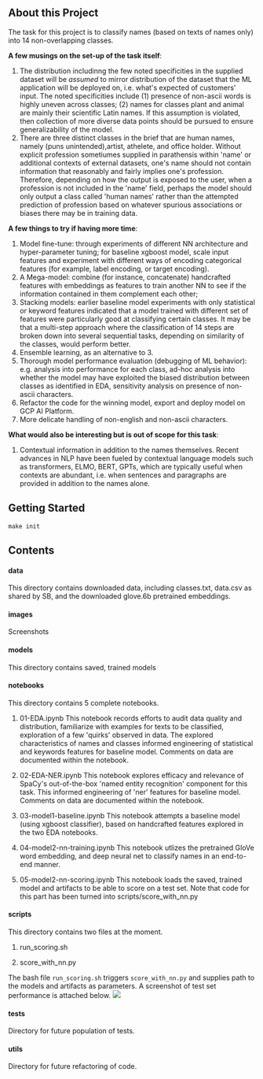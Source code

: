 ## About this Project

The task for this project is to classify names (based on texts of names only) into 14 non-overlapping classes.

**A few musings on the set-up of the task itself**:
1. The distribution includinng the few noted specificities in the supplied dataset will be _assumed_ to mirror distribution of the dataset that the ML application will be deployed on, i.e. what's expected of customers' input. The noted specificities include (1) presence of non-ascii words is highly uneven across classes; (2) names for classes plant and animal are mainly their scientific Latin names. If this assumption is violated, then collection of more diverse data points  should be pursued to ensure generalizability of the model.
2. There are three distinct classes in the brief that are human names, namely (puns unintended),artist, athelete, and office holder. Without explicit profession sometiumes supplied in parathensis within 'name' or additional contexts of external datasets, one's name should not contain information that reasonably and fairly implies one's profession. Therefore, depending on how the output is exposed to the user, when a profession is not included in the 'name' field, perhaps the model should only output a class called 'human names' rather than the attempted prediction of profession based on whatever spurious associations or biases there may be in training data.


**A few things to try if having more time**:
1. Model fine-tune: through experiments of different NN architecture and hyper-parameter tuning; for baseline xgboost model, scale input features and experiment with different ways of encoding categorical features (for example, label encoding, or target encoding).
2. A Mega-model: combine (for instance, concatenate) handcrafted features with embeddings as features to train another NN to see if the information contained in them complement each other;
3. Stacking models: earlier baseline model experiments with only statistical or keyword features indicated that a model trained with different set of features were particularly good at classifying certain classes. It may be that a multi-step approach where the classification of 14 steps are broken down into several sequential tasks, depending on similarity of the classes, would perform better.
4. Ensemble learning, as an alternative to 3.
5. Thorough model performance evaluation (debugging of ML behavior): e.g. analysis into performance for each class, ad-hoc analysis into whether the model may have exploited the biased distribution between classes as identified in EDA, sensitivity analysis on presence of non-ascii characters.
6. Refactor the code for the winning model, export and deploy model on GCP AI Platform.
7. More delicate handling of non-english and non-ascii characters.

**What would also be interesting but is out of scope for this task**:
1. Contextual information in addition to the names themselves. Recent advances in NLP have been fueled by contextual language models such as transformers, ELMO, BERT, GPTs, which are typically useful when contexts are abundant, i.e. when sentences and paragraphs are provided in addition to the names alone. 

## Getting Started

```make init```


## Contents
#### data
This directory contains downloaded data, including classes.txt, data.csv as shared by SB, and the downloaded glove.6b pretrained embeddings.

#### images
Screenshots

#### models
This directory contains saved, trained models

#### notebooks
This directory contains 5 complete notebooks.
1. 01-EDA.ipynb
This notebook records efforts to audit data quality and distribution, familiarize with examples for texts to be classified, exploration of a few 'quirks' observed in data. The explored characteristics of names and classes informed engineering of statistical and keywords features for baseline model. Comments on data are documented within the notebook.

2. 02-EDA-NER.ipynb
This notebook explores efficacy and relevance of SpaCy's out-of-the-box 'named entity recognition' component for this task. This informed engineering of 'ner' features for baseline model. Comments on data are documented within the notebook. 

3. 03-model1-baseline.ipynb
This notebook attempts a baseline model (using xgboost classifier), based on handcrafted features explored in the two EDA notebooks.  

4. 04-model2-nn-training.ipynb
This notebook utlizes the pretrained GloVe word embedding, and deep neural net to classify names in an end-to-end manner.

5. 05-model2-nn-scoring.ipynb
This notebook loads the saved, trained model and artifacts to be able to score on a test set. Note that code for this part has been turned into scripts/score_with_nn.py 


#### scripts
This directory contains two files at the moment.
1. run_scoring.sh

2. score_with_nn.py 

The bash file `run_scoring.sh` triggers `score_with_nn.py` and supplies path to the models and artifacts as parameters. A screenshot of test set performance is attached below.
![](images/run_scoring_screenshot.png)

#### tests
Directory for future population of tests.

#### utils
Directory for future refactoring of code.




